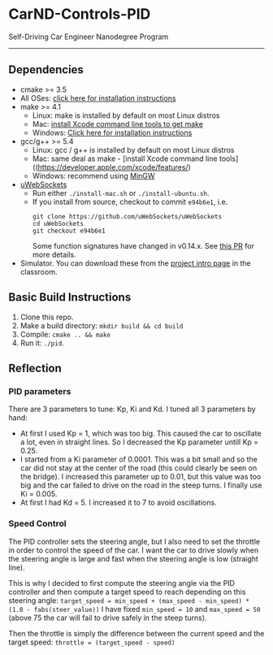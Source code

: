 # CarND-Controls-PID
Self-Driving Car Engineer Nanodegree Program

---

## Dependencies

* cmake >= 3.5
 * All OSes: [click here for installation instructions](https://cmake.org/install/)
* make >= 4.1
  * Linux: make is installed by default on most Linux distros
  * Mac: [install Xcode command line tools to get make](https://developer.apple.com/xcode/features/)
  * Windows: [Click here for installation instructions](http://gnuwin32.sourceforge.net/packages/make.htm)
* gcc/g++ >= 5.4
  * Linux: gcc / g++ is installed by default on most Linux distros
  * Mac: same deal as make - [install Xcode command line tools]((https://developer.apple.com/xcode/features/)
  * Windows: recommend using [MinGW](http://www.mingw.org/)
* [uWebSockets](https://github.com/uWebSockets/uWebSockets)
  * Run either `./install-mac.sh` or `./install-ubuntu.sh`.
  * If you install from source, checkout to commit `e94b6e1`, i.e.
    ```
    git clone https://github.com/uWebSockets/uWebSockets 
    cd uWebSockets
    git checkout e94b6e1
    ```
    Some function signatures have changed in v0.14.x. See [this PR](https://github.com/udacity/CarND-MPC-Project/pull/3) for more details.
* Simulator. You can download these from the [project intro page](https://github.com/udacity/self-driving-car-sim/releases) in the classroom.

## Basic Build Instructions

1. Clone this repo.
2. Make a build directory: `mkdir build && cd build`
3. Compile: `cmake .. && make`
4. Run it: `./pid`. 

## Reflection

### PID parameters

There are 3 parameters to tune: Kp, Ki and Kd.
I tuned all 3 parameters by hand:

* At first I used Kp = 1, which was too big. This caused the car to oscillate a lot, even in straight lines. So I decreased the Kp parameter untill Kp = 0.25.
* I started from a Ki parameter of 0.0001. This was a bit small and so the car did not stay at the center of the road (this could clearly be seen on the bridge). I increased this parameter up to 0.01, but this value was too big and the car failed to drive on the road in the steep turns. I finally use Ki = 0.005.
* At first I had Kd = 5. I increased it to 7 to avoid oscillations.

### Speed Control

The PID controller sets the steering angle, but I also need to set the throttle in order to control the speed of the car. I want the car to drive slowly when the steering angle is large and fast when the steering angle is low (straight line).

This is why I decided to first compute the steering angle via the PID controller and then compute a target speed to reach depending on this steering angle: `target_speed = min_speed + (max_speed - min_speed) * (1.0 - fabs(steer_value))`
I have fixed `min_speed = 10` and `max_speed = 50` (above 75 the car will fail to drive safely in the steep turns).

Then the throttle is simply the difference between the current speed and the target speed: `throttle = (target_speed - speed)`


